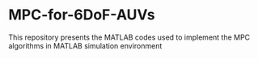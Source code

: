 # MPC-for-6DoF-AUVs
This repository presents the MATLAB codes used to implement the MPC algorithms in MATLAB simulation environment
